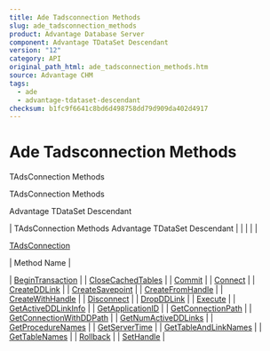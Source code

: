 ```yaml
---
title: Ade Tadsconnection Methods
slug: ade_tadsconnection_methods
product: Advantage Database Server
component: Advantage TDataSet Descendant
version: "12"
category: API
original_path_html: ade_tadsconnection_methods.htm
source: Advantage CHM
tags:
  - ade
  - advantage-tdataset-descendant
checksum: b1fc9f6641c8bd6d498758dd79d909da402d4917
---
```


# Ade Tadsconnection Methods

TAdsConnection Methods

TAdsConnection Methods

Advantage TDataSet Descendant

| TAdsConnection Methods  Advantage TDataSet Descendant |  |  |  |  |

[TAdsConnection](ade_tadsconnection_7.md)

| Method Name |

| [BeginTransaction](ade_begintransaction.md) |
| [CloseCachedTables](ade_closecachedtables.md) |
| [Commit](ade_commit.md) |
| [Connect](ade_connect.md) |
| [CreateDDLink](ade_createddlink_tadsconnection.md) |
| [CreateSavepoint](ade_createsavepoint.md) |
| [CreateFromHandle](ade_createfromhandle.md) |
| [CreateWithHandle](ade_createwithhandle.md) |
| [Disconnect](ade_disconnect.md) |
| [DropDDLink](ade_dropddlink_tadsconnection.md) |
| [Execute](ade_execute.md) |
| [GetActiveDDLinkInfo](ade_getactiveddlinkinfo_tadsconnection.md) |
| [GetApplicationID](ade_getapplicationid.md) |
| [GetConnectionPath](ade_getconnectionpath.md) |
| [GetConnectionWithDDPath](ade_getconnectionwithddpath.md) |
| [GetNumActiveDDLinks](ade_getnumactiveddlinks_tadsconnection.md) |
| [GetProcedureNames](ade_getprocedurenames.md) |
| [GetServerTime](ade_getservertime.md) |
| [GetTableAndLinkNames](ade_gettableandlinknames.md) |
| [GetTableNames](ade_gettablenames.md) |
| [Rollback](ade_rollback.md) |
| [SetHandle](ade_sethandle.md) |
